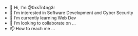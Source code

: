 - 👋 Hi, I’m @0xsTr4ng3r
- 👀 I’m interested in Software Development and Cyber Security
- 🌱 I’m currently learning Web Dev
- 💞️ I’m looking to collaborate on ...
- 📫 How to reach me ...

<!---
0xsTr4ng3r/0xsTr4ng3r is a ✨ special ✨ repository because its `README.md` (this file) appears on your GitHub profile.
You can click the Preview link to take a look at your changes.
--->
